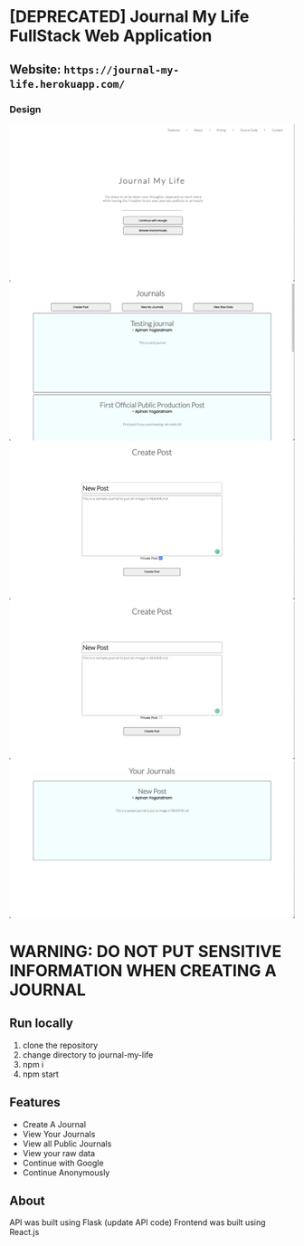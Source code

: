 # [DEPRECATED] Journal My Life FullStack Web Application

## Website: `https://journal-my-life.herokuapp.com/`

### Design
![image1](completed-design/image1.png)
![image2](completed-design/image2.png)
![image3](completed-design/image3.png)
![image4](completed-design/image4.png)
![image5](completed-design/image5.png)

# WARNING: DO NOT PUT SENSITIVE INFORMATION WHEN CREATING A JOURNAL

## Run locally
1. clone the repository
2. change directory to journal-my-life
3. npm i
4. npm start

## Features
- Create A Journal
- View Your Journals
- View all Public Journals
- View your raw data
- Continue with Google
- Continue Anonymously

## About
API was built using Flask (update API code)
Frontend was built using React.js

